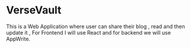 # VerseVault
This is a Web Application where user can share their blog , read and then update it , For Frontend I will use React and for backend we will use AppWrite.
